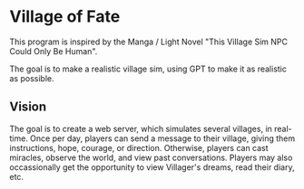 # Village of Fate

This program is inspired by the Manga / Light Novel "This Village Sim NPC Could Only Be Human".

The goal is to make a realistic village sim, using GPT to make it as realistic as possible.

## Vision

The goal is to create a web server, which simulates several villages, in real-time.
Once per day, players can send a message to their village, giving them instructions, hope, courage, or direction.
Otherwise, players can cast miracles, observe the world, and view past conversations.
Players may also occassionally get the opportunity to view Villager's dreams, read their diary, etc.
